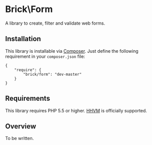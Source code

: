 Brick\Form
==========

A library to create, filter and validate web forms.

Installation
------------

This library is installable via [Composer](https://getcomposer.org/).
Just define the following requirement in your `composer.json` file:

    {
        "require": {
            "brick/form": "dev-master"
        }
    }

Requirements
------------

This library requires PHP 5.5 or higher. [HHVM](http://hhvm.com/) is officially supported.

Overview
--------

To be written.
